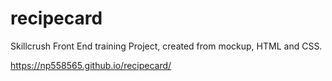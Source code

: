 # recipecard
Skillcrush Front End training Project, created from mockup, HTML and CSS.

https://np558565.github.io/recipecard/
